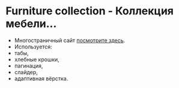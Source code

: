 # Furniture collection - Коллекция мебели...
 
- Многостраничный сайт [посмотрите здесь](https://evgeniymurygin.github.io/Furniture-collection/).
- Используется:
- табы,
- хлебные крошки,
- пагинация,
- слайдер,
- адаптивная вёрстка.
